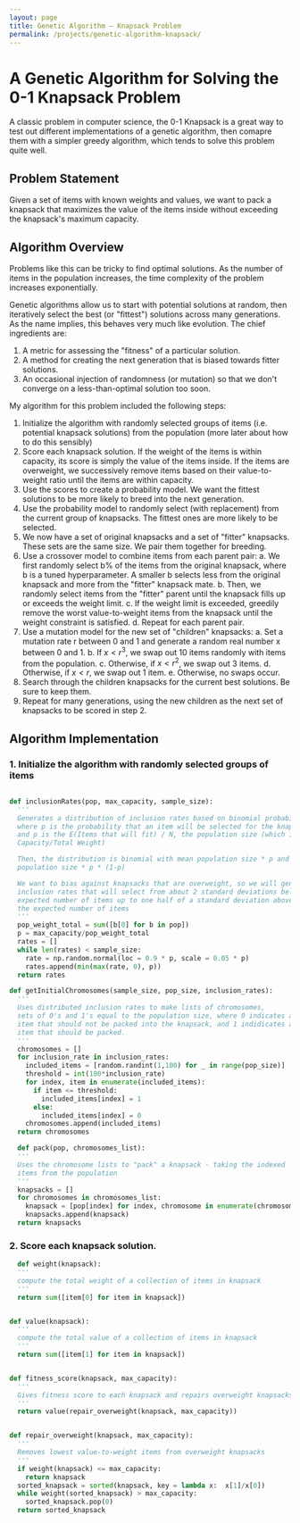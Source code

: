 ```yaml
---
layout: page
title: Genetic Algorithm – Knapsack Problem
permalink: /projects/genetic-algorithm-knapsack/
---
```

<script type="text/javascript" async
  src="https://cdn.jsdelivr.net/npm/mathjax@3/es5/tex-mml-chtml.js">
</script>

# A Genetic Algorithm for Solving the 0-1 Knapsack Problem

A classic problem in computer science, the 0-1 Knapsack is a great way to test out different implementations of a genetic algorithm, then comapre them with a simpler greedy algorithm, which tends to solve this problem quite well.  

## Problem Statement

Given a set of items with known weights and values, we want to pack a knapsack that maximizes the value of the items inside without exceeding the knapsack's maximum capacity.  

## Algorithm Overview

Problems like this can be tricky to find optimal solutions.  As the number of items in the population increases, the time complexity of the problem increases exponentially.  

Genetic algorithms allow us to start with potential solutions at random, then iteratively select the best (or "fittest") solutions across many generations.  As the name implies, this behaves very much like evolution.  The chief ingredients are:

1.  A metric for assessing the "fitness" of a particular solution.
2.  A method for creating the next generation that is biased towards fitter solutions.
3.  An occasional injection of randomness (or mutation) so that we don't converge on a less-than-optimal solution too soon.

My algorithm for this problem included the following steps:

1.  Initialize the algorithm with randomly selected groups of items (i.e. potential knapsack solutions) from the population (more later about how to do this sensibly)
2.  Score each knapsack solution.  If the weight of the items is within capacity, its score is simply the value of the items inside.  If the items are overweight, we successively remove items based on their value-to-weight ratio until the items are within capacity.
3.  Use the scores to create a probability model.  We want the fittest solutions to be more likely to breed into the next generation.
4.  Use the probability model to randomly select (with replacement) from the current group of knapsacks.  The fittest ones are more likely to be selected.
5.  We now have a set of original knapsacks and a set of "fitter" knapsacks.  These sets are the same size.  We pair them together for breeding.
6.  Use a crossover model to combine items from each parent pair:
      a.  We first randomly select b% of the items from the original knapsack, where b is a tuned hyperparameter.  A smaller b selects less from the original knapsack and more from the "fitter" knapsack mate.
      b.  Then, we randomly select items from the "fitter" parent until the knapsack fills up or exceeds the weight limit.
      c.  If the weight limit is exceeded, greedily remove the worst value-to-weight items from the knapsack until the weight constraint is satisfied.
      d.  Repeat for each parent pair.
7.  Use a mutation model for the new set of "children" knapsacks:
      a.  Set a mutation rate r between 0 and 1 and generate a random real number x between 0 and 1.
      b.  If $x < r^3$, we swap out 10 items randomly with items from the population.
      c.  Otherwise, if $x < r^2$, we swap out 3 items.
      d.  Otherwise, if $x < r$, we swap out 1 item.
      e.  Otherwise, no swaps occur.
8.  Search through the children knapsacks for the current best solutions.  Be sure to keep them.
9.  Repeat for many generations, using the new children as the next set of knapsacks to be scored in step 2.

## Algorithm Implementation

### 1.  Initialize the algorithm with randomly selected groups of items

```python

def inclusionRates(pop, max_capacity, sample_size):
  '''
  Generates a distribution of inclusion rates based on binomial probabilities,
  where p is the probability that an item will be selected for the knapsack,
  and p is the E(Items that will fit) / N, the population size (which is itself
  Capacity/Total Weight)

  Then, the distribution is binomial with mean population size * p and variance
  population size * p * (1-p)

  We want to bias against knapsacks that are overweight, so we will generate
  inclusion rates that will select from about 2 standard deviations below the
  expected number of items up to one half of a standard deviation above
  the expected number of items
  '''
  pop_weight_total = sum([b[0] for b in pop])
  p = max_capacity/pop_weight_total
  rates = []
  while len(rates) < sample_size:
    rate = np.random.normal(loc = 0.9 * p, scale = 0.05 * p)
    rates.append(min(max(rate, 0), p))
  return rates

def getInitialChromosomes(sample_size, pop_size, inclusion_rates):
  '''
  Uses distributed inclusion rates to make lists of chromosomes,
  sets of 0's and 1's equal to the population size, where 0 indicates an 
  item that should not be packed into the knapsack, and 1 indidicates an
  item that should be packed.  
  '''
  chromosomes = []
  for inclusion_rate in inclusion_rates:
    included_items = [random.randint(1,100) for _ in range(pop_size)]
    threshold = int(100*inclusion_rate)
    for index, item in enumerate(included_items):
      if item <= threshold:
        included_items[index] = 1
      else:
        included_items[index] = 0
    chromosomes.append(included_items)
  return chromosomes

  def pack(pop, chromosomes_list):
  '''
  Uses the chromosome lists to "pack" a knapsack - taking the indexed
  items from the population
  '''
  knapsacks = []
  for chromosomes in chromosomes_list:
    knapsack = [pop[index] for index, chromosome in enumerate(chromosomes) if chromosome == 1]
    knapsacks.append(knapsack)
  return knapsacks
```

### 2.  Score each knapsack solution.


```python
  def weight(knapsack):
  '''
  compute the total weight of a collection of items in knapsack
  '''
  return sum([item[0] for item in knapsack])


def value(knapsack):
  '''
  compute the total value of a collection of items in knapsack
  '''
  return sum([item[1] for item in knapsack])


def fitness_score(knapsack, max_capacity):
  '''
  Gives fitness score to each knapsack and repairs overweight knapsacks greedily
  '''
  return value(repair_overweight(knapsack, max_capacity))


def repair_overweight(knapsack, max_capacity):
  '''
  Removes lowest value-to-weight items from overweight knapsacks
  '''
  if weight(knapsack) <= max_capacity:
    return knapsack
  sorted_knapsack = sorted(knapsack, key = lambda x:  x[1]/x[0])
  while weight(sorted_knapsack) > max_capacity:
    sorted_knapsack.pop(0)
  return sorted_knapsack
```


